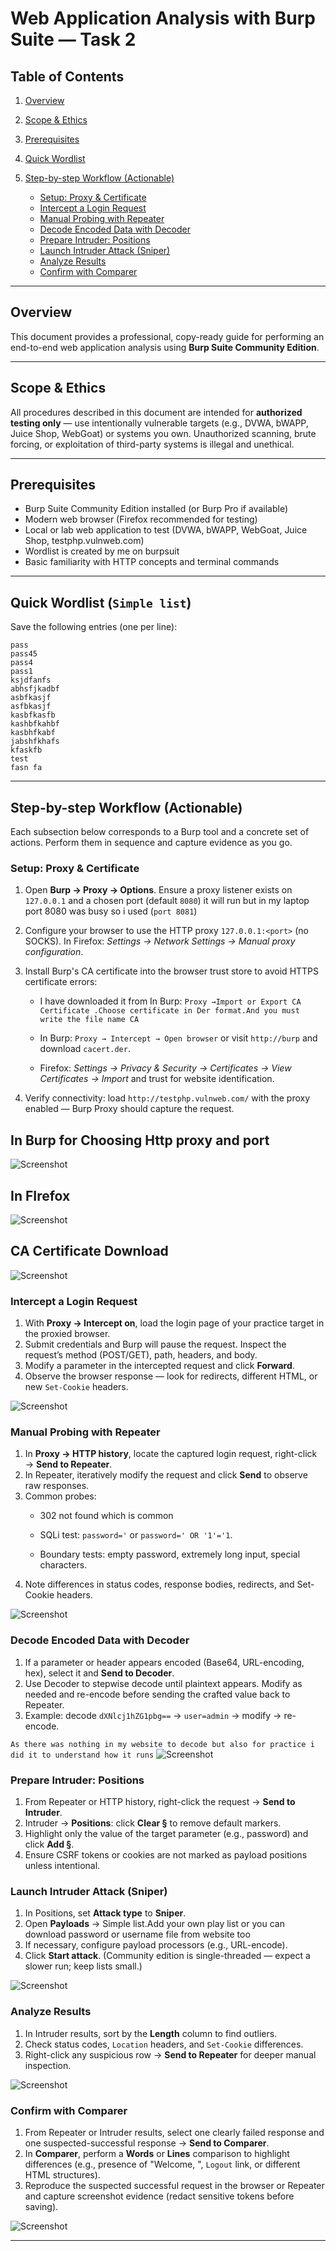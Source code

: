 # Web Application Analysis with Burp Suite — Task 2

## Table of Contents

1. [Overview](#overview)
2. [Scope & Ethics](#scope--ethics)
3. [Prerequisites](#prerequisites)
5. [Quick Wordlist](#quick-wordlist)
6. [Step-by-step Workflow (Actionable)](#step-by-step-workflow-actionable)

   * [Setup: Proxy & Certificate](#setup-proxy--certificate)
   * [Intercept a Login Request](#intercept-a-login-request)
   * [Manual Probing with Repeater](#manual-probing-with-repeater)
   * [Decode Encoded Data with Decoder](#decode-encoded-data-with-decoder)
   * [Prepare Intruder: Positions](#prepare-intruder-positions)
   * [Launch Intruder Attack (Sniper)](#launch-intruder-attack-sniper)
   * [Analyze Results](#analyze-results)
   * [Confirm with Comparer](#confirm-with-comparer)


---

## Overview

This document provides a professional, copy-ready guide for performing an end-to-end web application analysis using **Burp Suite Community Edition**. 

---

## Scope & Ethics

All procedures described in this document are intended for **authorized testing only** — use intentionally vulnerable targets (e.g., DVWA, bWAPP, Juice Shop, WebGoat) or systems you own. Unauthorized scanning, brute forcing, or exploitation of third-party systems is illegal and unethical.

---

## Prerequisites

* Burp Suite Community Edition installed (or Burp Pro if available)
* Modern web browser (Firefox recommended for testing)
* Local or lab web application to test (DVWA, bWAPP, WebGoat, Juice Shop, testphp.vulnweb.com)
* Wordlist is created by me on burpsuit 
* Basic familiarity with HTTP concepts and terminal commands

---

## Quick Wordlist (`Simple list`)

Save the following entries (one per line):

```
pass
pass45
pass4
pass1
ksjdfanfs
abhsfjkadbf
asbfkasjf
asfbkasjf
kasbfkasfb
kashbfkahbf
kasbhfkabf
jabshfkhafs
kfaskfb
test
fasn fa
```

---

## Step-by-step Workflow (Actionable)

Each subsection below corresponds to a Burp tool and a concrete set of actions. Perform them in sequence and capture evidence as you go.

### Setup: Proxy & Certificate

1. Open **Burp → Proxy → Options**. Ensure a proxy listener exists on `127.0.0.1` and a chosen port (default `8080`) it will run but in my laptop port 8080 was busy so i used (`port 8081`)
2. Configure your browser to use the HTTP proxy `127.0.0.1:<port>` (no SOCKS). In Firefox: *Settings → Network Settings → Manual proxy configuration*.
3. Install Burp's CA certificate into the browser trust store to avoid HTTPS certificate errors:

      * I have downloaded it from   In Burp: `Proxy →Import or Export CA Certificate .Choose certificate in Der format.And you must write the file name CA`

   * In Burp: `Proxy → Intercept → Open browser` or visit `http://burp` and download `cacert.der`. 
   * Firefox: *Settings → Privacy & Security → Certificates → View Certificates → Import* and trust for website identification.
   

4. Verify connectivity: load `http://testphp.vulnweb.com/` with the proxy enabled — Burp Proxy should capture the request.
## In Burp for  Choosing Http proxy and port
![Screenshot](setup1.png)

## In FIrefox
![Screenshot](setup2.png)

## CA Certificate Download

![Screenshot](CA.png)

### Intercept a Login Request

1. With **Proxy → Intercept on**, load the login page of your practice target in the proxied browser.
2. Submit credentials and Burp will pause the request. Inspect the request’s method (POST/GET), path, headers, and body.
3. Modify a parameter in the intercepted request and click **Forward**.
4. Observe the browser response — look for redirects, different HTML, or new `Set-Cookie` headers.

![Screenshot](intercept.png)



### Manual Probing with Repeater

1. In **Proxy → HTTP history**, locate the captured login request, right-click → **Send to Repeater**.
2. In Repeater, iteratively modify the request and click **Send** to observe raw responses.
3. Common probes:
   * 302 not found which is common

   * SQLi test: `password='` or `password=' OR '1'='1`.
   * Boundary tests: empty password, extremely long input, special characters.
4. Note differences in status codes, response bodies, redirects, and Set-Cookie headers.

![Screenshot](repeater.png)


### Decode Encoded Data with Decoder

1. If a parameter or header appears encoded (Base64, URL-encoding, hex), select it and **Send to Decoder**.
2. Use Decoder to stepwise decode until plaintext appears. Modify as needed and re-encode before sending the crafted value back to Repeater.
3. Example: decode `dXNlcj1hZG1pbg==` → `user=admin` → modify → re-encode.

`As there was nothing in my website to decode but also for practice i did it to understand how it runs`
![Screenshot](decoder.png)

### Prepare Intruder: Positions

1. From Repeater or HTTP history, right-click the request → **Send to Intruder**.
2. Intruder → **Positions**: click **Clear §** to remove default markers.
3. Highlight only the value of the target parameter (e.g., password) and click **Add §**.
4. Ensure CSRF tokens or cookies are not marked as payload positions unless intentional.

### Launch Intruder Attack (Sniper)

1. In Positions, set **Attack type** to **Sniper**.
2. Open **Payloads** → Simple list.Add your own play list or you can download password or username file from website too 
3. If necessary, configure payload processors (e.g., URL-encode).
4. Click **Start attack**. (Community edition is single-threaded — expect a slower run; keep lists small.)

![Screenshot](intuder.png)


### Analyze Results

1. In Intruder results, sort by the **Length** column to find outliers.
2. Check status codes, `Location` headers, and `Set-Cookie` differences.
3. Right-click any suspicious row → **Send to Repeater** for deeper manual inspection.

![Screenshot](after.png)


### Confirm with Comparer

1. From Repeater or Intruder results, select one clearly failed response and one suspected-successful response → **Send to Comparer**.
2. In **Comparer**, perform a **Words** or **Lines** comparison to highlight differences (e.g., presence of "Welcome, <user>", `Logout` link, or different HTML structures).
3. Reproduce the suspected successful request in the browser or Repeater and capture screenshot evidence (redact sensitive tokens before saving).

![Screenshot](comparer.png)


---





